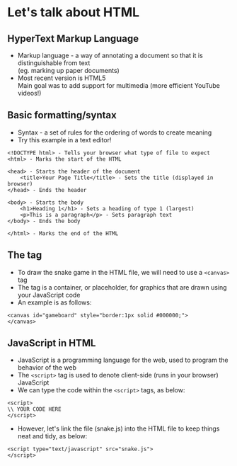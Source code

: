 # Let's talk about HTML

## HyperText Markup Language
* Markup language - a way of annotating a document so that it is distinguishable from text  
 (eg. marking up paper documents)
* Most recent version is HTML5  
 Main goal was to add support for multimedia (more efficient YouTube videos!)

## Basic formatting/syntax
* Syntax - a set of rules for the ordering of words to create meaning
* Try this example in a text editor!
```
<!DOCTYPE html> - Tells your browser what type of file to expect
<html> - Marks the start of the HTML

<head> - Starts the header of the document
	<title>Your Page Title</title> - Sets the title (displayed in browser)
</head> - Ends the header

<body> - Starts the body
	<h1>Heading 1</h1> - Sets a heading of type 1 (largest)
	<p>This is a paragraph</p> - Sets paragraph text
</body> - Ends the body

</html> - Marks the end of the HTML
```

## The <canvas> tag
* To draw the snake game in the HTML file, we will need to use a `<canvas>` tag
* The tag is a container, or placeholder, for graphics that are drawn using your JavaScript code
* An example is as follows:
```
<canvas id="gameboard" style="border:1px solid #000000;">
</canvas>
```

## JavaScript in HTML
* JavaScript is a programming language for the web, used to program the behavior of the web
* The `<script>` tag is used to denote client-side (runs in your browser) JavaScript
* We can type the code within the `<script>` tags, as below:
```
<script>
\\ YOUR CODE HERE
</script>
```
* However, let's link the file (snake.js) into the HTML file to keep things neat and tidy, as below:
```
<script type="text/javascript" src="snake.js">
</script>
```
